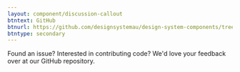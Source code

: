 ```yaml
---
layout: component/discussion-callout
btntext: GitHub
btnurl: https://github.com/designsystemau/design-system-components/tree/master/packages/grid-12
btntype: secondary
---
```


 Found an issue? Interested in contributing code? We'd love your feedback over at our GitHub repository.
